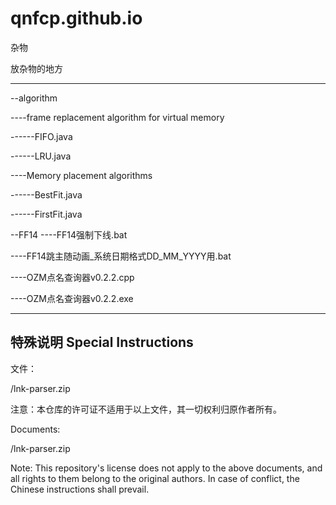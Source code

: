 # qnfcp.github.io
杂物

放杂物的地方

--------------------------------------------------------------------
--algorithm

----frame replacement algorithm for virtual memory

------FIFO.java

------LRU.java

----Memory placement algorithms

------BestFit.java

------FirstFit.java


--FF14
----FF14强制下线.bat

----FF14跳主随动画_系统日期格式DD_MM_YYYY用.bat

----OZM点名查询器v0.2.2.cpp

----OZM点名查询器v0.2.2.exe

--------------------------------------------------------------------

## 特殊说明 Special Instructions
文件：

/lnk-parser.zip

注意：本仓库的许可证不适用于以上文件，其一切权利归原作者所有。

Documents:

/lnk-parser.zip

Note: This repository's license does not apply to the above documents, and all rights to them belong to the original authors.
In case of conflict, the Chinese instructions shall prevail.
